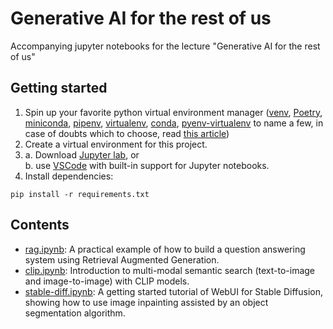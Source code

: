 # Generative AI for the rest of us

Accompanying jupyter notebooks for the lecture "Generative AI for the rest of us"

## Getting started

1. Spin up your favorite python virtual environment manager ([venv](https://docs.python.org/3/library/venv.html), [Poetry](https://python-poetry.org/docs/), [miniconda](https://docs.conda.io/projects/miniconda/en/latest/), [pipenv](https://pipenv.pypa.io/en/latest/), [virtualenv](https://virtualenv.pypa.io/en/stable/), [conda](https://docs.conda.io/projects/conda/en/stable/user-guide/getting-started.html), [pyenv-virtualenv](https://github.com/pyenv/pyenv-virtualenv) to name a few, in case of doubts which to choose, read [this article](https://dev.to/bowmanjd/python-tools-for-managing-virtual-environments-3bko))
2. Create a virtual environment for this project.
3. a. Download [Jupyter lab](https://jupyter.org/install), or<br/>
   b. use [VSCode](https://code.visualstudio.com/download) with built-in support for Jupyter notebooks.
4. Install dependencies:

```shell
pip install -r requirements.txt
```

## Contents

- [rag.ipynb](./rag.ipynb): A practical example of how to build a question answering system using Retrieval Augmented Generation.
- [clip.ipynb](./clip.ipynb): Introduction to multi-modal semantic search (text-to-image and image-to-image) with CLIP models.
- [stable-diff.ipynb](./stable-diff.ipynb): A getting started tutorial of WebUI for Stable Diffusion, showing how to use image inpainting assisted by an object segmentation algorithm.
